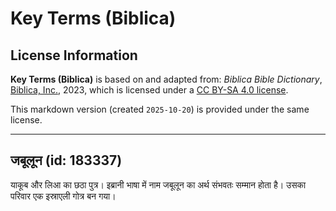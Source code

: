 # Key Terms (Biblica)

## License Information

**Key Terms (Biblica)** is based on and adapted from: _Biblica Bible Dictionary_, [Biblica, Inc.](https://www.biblica.com/), 2023, which is licensed under a [CC BY-SA 4.0 license](https://creativecommons.org/licenses/by-sa/4.0/legalcode.en).

This markdown version (created `2025-10-20`) is provided under the same license.



--------------------------------

## जबूलून (id: 183337)

याकूब और लिआ का छठा पुत्र। इब्रानी भाषा में नाम जबूलून का अर्थ संभवतः सम्मान होता है। उसका परिवार एक इस्राएली गोत्र बन गया।


